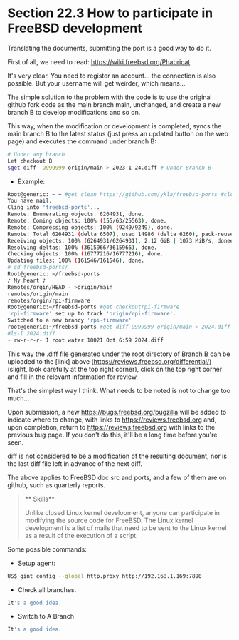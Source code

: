 # Section 22.3 How to participate in FreeBSD development

Translating the documents, submitting the port is a good way to do it.

First of all, we need to read: <https://wiki.freebsd.org/Phabricat>

It's very clear. You need to register an account... the connection is also possible. But your username will get weirder, which means...

The simple solution to the problem with the code is to use the original github fork code as the main branch main, unchanged, and create a new branch B to develop modifications and so on.

This way, when the modification or development is completed, syncs the main branch B to the latest status (just press an updated button on the web page) and executes the command under branch B:

```sh '
# Under any branch
Let checkout B
$get diff -U999999 origin/main > 2023-1-24.diff # Under Branch B
````


- Example:

```sh '
Root@generic: ~ ~ #get clean https://github.com/ykla/freebsd-ports #clonedfreebsd-ports to local
You have mail.
Cling into 'freebsd-ports'...
Remote: Enumerating objects: 6264931, done.
Remote: Coming objects: 100% (155/63/25563), done.
Remote: Compressing objects: 100% (9249/9249), done.
Remote: Total 6264931 (delta 6507), used 14986 (delta 6260), pack-reused 624936 (from 1)
Receiving objects: 100% (6264931/6264931), 2.12 GiB | 1073 MiB/s, donee.
Resolving deltas: 100% (3615966/3615966), done.
Checking objects: 100% (16777216/16777216), done.
Updating files: 100% (161546/161546), done.
# cd freebsd-ports/
Root@generic: ~/freebsd-ports
♪ My heart ♪
Remotes/orgin/HEAD - >origin/main
remotes/origin/main
remotes/orgin/rpi-firmware
Root@generic:~/freebsd-ports #get checkoutrpi-firmware
'rpi-firmware' set up to track 'origin/rpi-firmware'.
Switched to a new brancy 'rpi-firmware'
root@generic:~/freebsd-ports #get diff-U999999 origin/main > 2024.diff #diff
#ls-l 2024.diff
- rw-r-r-r- 1 root water 18021 Oct 6:59 2024.diff
````

This way the .diff file generated under the root directory of Branch B can be uploaded to the [link] above (https://reviews.freebsd.org/differential/) (slight, look carefully at the top right corner), click on the top right corner and fill in the relevant information for review.

That's the simplest way I think. What needs to be noted is not to change too much...

Upon submission, a new <https://bugs.freebsd.org/bugzilla> will be added to indicate where to change, with links to <https://reviews.freebsd.org> and, upon completion, return to <https://reviews.freebsd.org> with links to the previous bug page. If you don't do this, it'll be a long time before you're seen.

diff is not considered to be a modification of the resulting document, nor is the last diff file left in advance of the next diff.

The above applies to FreeBSD doc src and ports, and a few of them are on github, such as quarterly reports.

>** Skills**
>
> Unlike closed Linux kernel development, anyone can participate in modifying the source code for FreeBSD. The Linux kernel development is a list of mails that need to be sent to the Linux kernel as a result of the execution of a script.

Some possible commands:

- Setup agent:

```sh '
US$ gint config --global http.proxy http://192.168.1.169:7890
````

- Check all branches.

```sh '
It's a good idea.
````

- Switch to A Branch

```sh '
It's a good idea.
````
